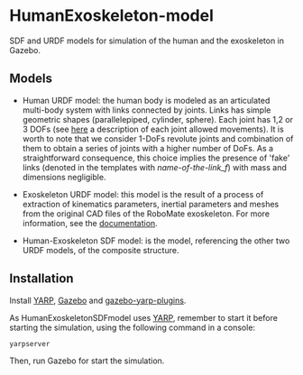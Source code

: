 HumanExoskeleton-model
===========
SDF and URDF models for simulation of the human and the exoskeleton in Gazebo.

Models
------------
* Human URDF model: the human body is modeled as an articulated multi-body system with links connected by joints. Links has simple geometric shapes (parallelepiped, cylinder, sphere). Each joint has 1,2 or 3 DOFs (see [here](https://github.com/claudia-lat/MAPest/commit/f2b7a0b7f1cd0f1ee953f21e1c57b075005eee10) a description of each joint allowed movements). It is worth to note that we consider 1-DoFs revolute joints and combination of them to obtain a series of joints with a higher number of DoFs. As a straightforward consequence, this choice implies the presence of 'fake' links (denoted in the templates with *name-of-the-link_f*) with mass and dimensions negligible.

* Exoskeleton URDF model: this model is the result of a process of extraction of kinematics parameters, inertial parameters and meshes from the original CAD files of the RoboMate exoskeleton. For more information, see the [documentation](https://MariaLazzaroni@bitbucket.org/MariaLazzaroni/cadtourdf.git).

* Human-Exoskeleton SDF model: is the model, referencing the other two URDF models, of the composite structure. 

Installation
------------
Install [YARP](http://www.yarp.it/install.html), [Gazebo](http://gazebosim.org/tutorials?cat=install) and  [gazebo-yarp-plugins](https://github.com/robotology/gazebo-yarp-plugins).

As HumanExoskeletonSDFmodel uses [YARP](http://yarp.it), remember to start it before starting the simulation, using the following command in a console:
```
yarpserver 
```

Then, run Gazebo for start the simulation.
